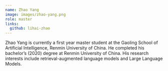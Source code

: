 ```yaml
---
name: Zhao Yang
image: images/zhao-yang.png
role: master
links:
  github: lihai-zhao
---
```


Zhao Yang is currently a first year master student at the Gaoling School of Artificial Intelligence, Renmin University of China. He completed his bachelor’s (2020) degree at Renmin University of China. His research interests include retrieval-augmented language models and Large Language Models.

